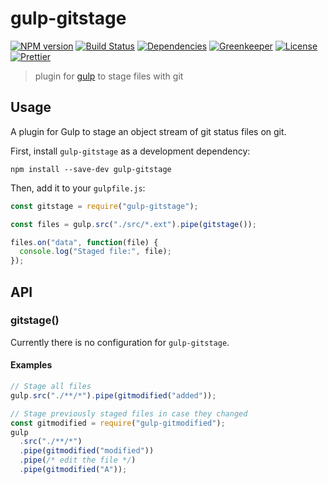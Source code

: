 # gulp-gitstage

[![NPM version][npm-image]][npm-url]
[![Build Status][build-image]][build-url]
[![Dependencies][deps-image]][deps-url]
[![Greenkeeper][greenkeeper-image]][greenkeeper-url]
[![License][license-image]][license-url]
[![Prettier][prettier-image]][prettier-url]

> plugin for [gulp](https://github.com/gulpjs/gulp) to stage files with git

## Usage

A plugin for Gulp to stage an object stream of git status files on git.

First, install `gulp-gitstage` as a development dependency:

```shell
npm install --save-dev gulp-gitstage
```

Then, add it to your `gulpfile.js`:

```javascript
const gitstage = require("gulp-gitstage");

const files = gulp.src("./src/*.ext").pipe(gitstage());

files.on("data", function(file) {
  console.log("Staged file:", file);
});
```

## API

### gitstage()

Currently there is no configuration for `gulp-gitstage`.

#### Examples

```javascript
// Stage all files
gulp.src("./**/*").pipe(gitmodified("added"));
```

```javascript
// Stage previously staged files in case they changed
const gitmodified = require("gulp-gitmodified");
gulp
  .src("./**/*")
  .pipe(gitmodified("modified"))
  .pipe(/* edit the file */)
  .pipe(gitmodified("A"));
```

[npm-url]: https://npmjs.org/package/gulp-gitstage
[npm-image]: https://badge.fury.io/js/gulp-gitstage.png
[build-url]: http://travis-ci.org/ericcornelissen/gulp-gitstage
[build-image]: https://travis-ci.com/ericcornelissen/gulp-gitstage.svg?branch=master
[deps-url]: https://david-dm.org/ericcornelissen/gulp-gitstage
[deps-image]: https://david-dm.org/ericcornelissen/gulp-gitstage/status.svg
[greenkeeper-url]: https://greenkeeper.io/
[greenkeeper-image]: https://badges.greenkeeper.io/ericcornelissen/gulp-gitstage.svg
[license-url]: https://opensource.org/licenses/MIT
[license-image]: https://img.shields.io/badge/License-MIT-yellow.svg
[prettier-url]: https://prettier.io/
[prettier-image]: https://img.shields.io/badge/styled_with-prettier-ff69b4.svg
